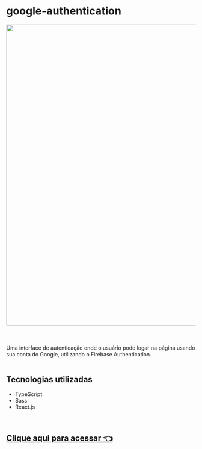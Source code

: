 

# google-authentication

<div align="center">
<img src="https://user-images.githubusercontent.com/92797194/190874415-67104b17-d137-489f-b18b-e76adc6ff8a5.png" width="800px"/>
</div>
<br>
<br>


<div align="left">
<br>
Uma interface de autenticação onde o usuário pode logar na página usando sua conta do Google, utilizando o Firebase Authentication.
<br>
<br>

## Tecnologias utilizadas

- TypeScript
- Sass
- React.js

<br>

## [Clique aqui para acessar 👈]()


</div>


<!-- <div>

Uma interface de autenticação onde o usuário pode logar na página usando sua conta do Google,<br> utilizando o **Firebase Authentication**.
Foi criada com **TypeScript**, **Sass** e **React.js** 👾
  
</div><br>                  

<div align="center">
<img src=""/>
</div>
-->
